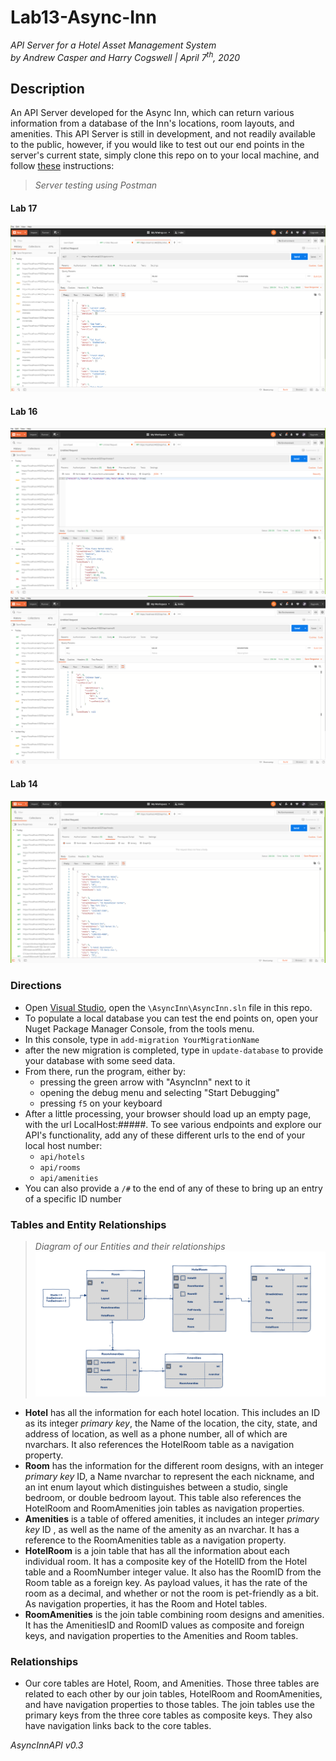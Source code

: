 # Lab13-Async-Inn
*API Server for a Hotel Asset Management System*  
*by Andrew Casper and Harry Cogswell | April 7<sup>th</sup>, 2020*

## Description
An API Server developed for the Async Inn, which can return various information from a database of the Inn's locations, room layouts, and amenities. This API Server is still in development, and not readily available to the public, however, if you would like to test out our end points in the server's current state, simply clone this repo on to your local machine, and follow [these](#Directions) instructions:

> *Server testing using Postman*
#### Lab 17
![Lab 17 Rooms in action (not working)](assets/Lab17InActionRooms.png)

#### Lab 16
![Lab 16 Hotels in action](assets/Lab16InActionHotels.png)
![Lab 16 Rooms in action](assets/Lab16InActionRooms.png)

#### Lab 14
![Lab 14 in action](assets/Lab14InAction.png)

### Directions
- Open [Visual Studio](https://visualstudio.microsoft.com/downloads/), open the `\AsyncInn\AsyncInn.sln` file in this repo.
- To populate a local database you can test the end points on, open your Nuget Package Manager Console, from the tools menu.
- In this console, type in `add-migration YourMigrationName`
- after the new migration is completed, type in `update-database` to provide your database with some seed data.
- From there, run the program, either by:
    - pressing the green arrow with "AsyncInn" next to it
    - opening the debug menu and selecting "Start Debugging"
    - pressing `f5` on your keyboard
- After a little processing, your browser should load up an empty page, with the url LocalHost:#####. To see various endpoints and explore our API's functionality, add any of these different urls to the end of your local host number:
    - `api/hotels`
    - `api/rooms`
    - `api/amenities`  
- You can also provide a `/#` to the end of any of these to bring up an entry of a specific ID number

### Tables and Entity Relationships

> *Diagram of our Entities and their relationships*
![Image](assets/AsyncInn2.png) 

- __Hotel__ has all the information for each hotel location. This includes an ID as its integer *primary key*, the Name of the location, the city, state, and address of location, as well as a phone number, all of which are nvarchars. It also references the HotelRoom table as a navigation property.
- __Room__ has the information for the different room designs, with an integer *primary key* ID, a Name nvarchar to represent the each nickname, and an int enum layout which distinguishes between a studio, single bedroom, or double bedroom layout. This table also references the HotelRoom and RoomAmenities join tables as navigation properties.
- __Amenities__  is a table of offered amenities, it includes an integer *primary key* ID , as well as the name of the amenity as an nvarchar. It has a reference to the RoomAmenities table as a navigation property.
- __HotelRoom__ is a join table that has all the information about each individual room. It has a composite key of the HotelID from the Hotel table and a RoomNumber integer value. It also has the RoomID from the Room table as a foreign key. As payload values, it has the rate of the room as a decimal, and whether or not the room is pet-friendly as a bit. As navigation properties, it has the Room and Hotel tables.
- __RoomAmenities__ is the join table combining room designs and amenities. It has the AmenitiesID and RoomID values as composite and foreign keys, and navigation properties to the Amenities and Room tables.

### Relationships
- Our core tables are Hotel, Room, and Amenities. Those three tables are related to each other by our join tables, HotelRoom and RoomAmenities, and have navigation properties to those tables. The join tables use the primary keys from the three core tables as composite keys. They also have navigation links back to the core tables.

*AsyncInnAPI v0.3*
